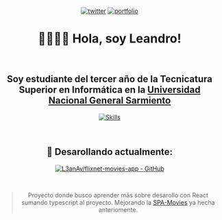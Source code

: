 <br>

<div align="center">

[![twitter](https://img.shields.io/badge/twitter-1DA1F2?style=for-the-badge&logo=twitter&logoColor=white)](https://twitter.com/tetra_pico3) [![portfolio](https://img.shields.io/badge/my_portfolio_👷🏾_(Building)-000?style=for-the-badge&logo=ko-fi&logoColor=white)]() 

</div>

<div align="center">
  
# 👋🏽👋🏽 Hola, soy Leandro!

</div>

<br>

<div align="center">

## Soy estudiante del tercer año de la Tecnicatura Superior en Informática en la [Universidad Nacional General Sarmiento](https://www.ungs.edu.ar/)

[![Skills](https://skillicons.dev/icons?i=react,vite,typescript,styledcomponents,java,py,postgres)](https://github.com/L3anAv)

</div>

<br>

<div align="center">

## <b> 🧠 Desarollando actualmente: </b>

[![L3anAv/flixnet-movies-app - GitHub](https://gh-card.dev/repos/L3anAv/flixnet-movies-app.svg)](https://github.com/L3anAv/flixnet-movies-app)

<br>

> Proyecto donde busco aprender más sobre desarollo con React sumando typescript al proyecto. Mejorando la [SPA-Movies](https://github.com/L3anAv/spa-flixnet-movies) ya hecha anteriomente.

</div>
